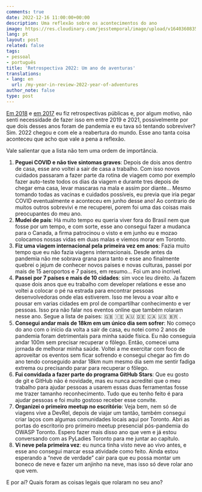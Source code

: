 ```yaml
---
comments: true
date: 2022-12-16 11:00:00+00:00
description: Uma reflexão sobre os acontecimentos do ano
image: https://res.cloudinary.com/jesstemporal/image/upload/v1640360835/covers/pessoal_unbpf7.png
lang: pt
layout: post
related: false
tags:
- pessoal
- português
title: 'Retrospectiva 2022: Um ano de aventuras'
translations:
- lang: en
  url: /my-year-in-review-2022-year-of-adventures
author_note: false
type: post
---
```


[Em 2018](https://jtemporal.com/retrospectiva-2018/) e [em 2017](https://jtemporal.com/retrospectiva-2017/) eu fiz retrospectivas públicas e, por algum motivo, não senti necessidade de fazer isso em entre 2019 e 2021, possivelmente por que dois desses anos foram de pandemia e eu tava só tentando sobreviver? Sim. 2022 chegou e com ele a reabertura do mundo. Esse ano tanta coisa aconteceu que acho que vale a pena a reflexão.

Vale salientar que a lista não tem uma ordem de importância.

1. **Peguei COVID e não tive sintomas graves**: Depois de dois anos dentro de casa, esse ano voltei a sair de casa a trabalho. Com isso novos cuidados passaram a fazer parte da rotina de viagem como por exemplo fazer auto-teste todos os dias da viagem e durante tres depois de chegar ema casa, levar mascaras na mala e assim por diante… Mesmo tomando todas as vacinas e cuidados possíveis, eu previa que iria pegar COVID eventualmente e aconteceu em junho desse ano! Ao contrario de muitos outros sobrevivi e me recuperei, porem foi uma das coisas mais preocupantes do meu ano.
2. **Mudei de país**: Há muito tempo eu queria viver fora do Brasil nem que fosse por um tempo, e com sorte, esse ano consegui fazer a mudanca para o Canada, a firma patrocinou o visto e em junho eu e mozao colocamos nossas vidas em duas malas e viemos morar em Toronto.
3. **Fiz uma viagem internacional pela primeira vez em anos**: Fazia muito tempo que eu não fazia viagens internacionais. Desde antes da pandemia não me sobrava grana para tanto e esse ano finalmente quebrei o jejum de conhecer novos paises e novas culturas, passei por mais de 15 aeroportos e 7 paises, em resumo… Foi um ano incrível.
4. **Passei por 7 países e mais de 10 cidades**: sim voce leu direito. Ja fazem quase dois anos que eu trabalho com developer relations e esse ano voltei a colocar o pé na estrada para encontrar pessoas desenvolvedoras onde elas estiverem. Isso me levou a voar alto e pousar em varias cidades em prol de compartilhar conhecimento e ver pessoas. Isso pra não falar nos eventos online que também rolaram nesse ano. Segue a lista de paises: 🇬🇧 🇮🇪 🇦🇺 🇩🇪 🇨🇦 🇺🇸 🇧🇷 .
5. **Consegui andar mais de 18km em um único dia sem sofrer**: No começo do ano com o início da volta a sair de casa, eu notei como 2 anos de pandemia foram detrimentais para minha saúde física. Eu não conseguia andar 100m sem precisar recuperar o fôlego. Então, comecei uma jornada de melhorar minha saúde. Voltei a me exercitar com foco de aproveitar os eventos sem ficar sofrendo e consegui chegar ao fim do ano tendo conseguido andar 18km num mesmo dia sem me sentir fadiga extrema ou precisando parar para recuperar o fôlego.
6. **Fui convidada a fazer parte do programa GitHub Stars**: Que eu gosto de git e GitHub não é novidade, mas eu nunca acreditei que o meu trabalho para ajudar pessoas a usarem essas duas ferramentas fosse me trazer tamanho reconhecimento. Tudo que eu tenho feito é para ajudar pessoas e foi muito gostoso receber esse convite.
7. **Organizei o primeiro meetup no escritório**: Veja bem, nem só de viagens vive a DevRel, depois de viajar um tantão, também consegui criar laços com algumas comunidades locais aqui por Toronto. Abri as portas do escritorio pro primeiro meetup presencial pós-pandemia do OWASP Toronto. Espero fazer mais disso ano que vem e já estou conversando com as PyLadies Toronto para me juntar ao capítulo.
8. **Vi neve pela primeira vez**: eu nunca tinha visto neve ao vivo antes, e esse ano consegui marcar essa atividade como feito. Ainda estou esperando a “neve de verdade” cair para que eu possa montar um boneco de neve e fazer um anjinho na neve, mas isso só deve rolar ano que vem.

E por aí? Quais foram as coisas legais que rolaram no seu ano?
